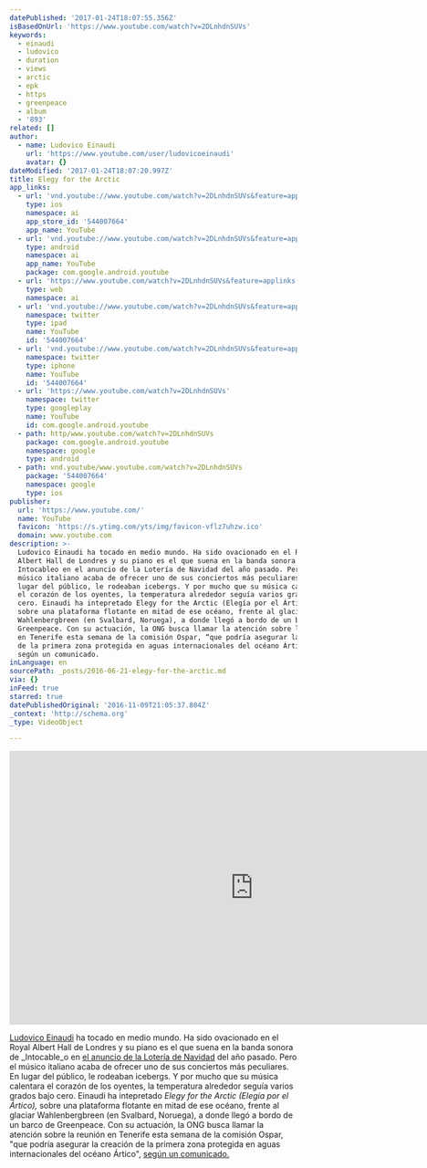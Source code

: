 ```yaml
---
datePublished: '2017-01-24T18:07:55.356Z'
isBasedOnUrl: 'https://www.youtube.com/watch?v=2DLnhdnSUVs'
keywords:
  - einaudi
  - ludovico
  - duration
  - views
  - arctic
  - epk
  - https
  - greenpeace
  - album
  - '893'
related: []
author:
  - name: Ludovico Einaudi
    url: 'https://www.youtube.com/user/ludovicoeinaudi'
    avatar: {}
dateModified: '2017-01-24T18:07:20.997Z'
title: Elegy for the Arctic
app_links:
  - url: 'vnd.youtube://www.youtube.com/watch?v=2DLnhdnSUVs&feature=applinks'
    type: ios
    namespace: ai
    app_store_id: '544007664'
    app_name: YouTube
  - url: 'vnd.youtube://www.youtube.com/watch?v=2DLnhdnSUVs&feature=applinks'
    type: android
    namespace: ai
    app_name: YouTube
    package: com.google.android.youtube
  - url: 'https://www.youtube.com/watch?v=2DLnhdnSUVs&feature=applinks'
    type: web
    namespace: ai
  - url: 'vnd.youtube://www.youtube.com/watch?v=2DLnhdnSUVs&feature=applinks'
    namespace: twitter
    type: ipad
    name: YouTube
    id: '544007664'
  - url: 'vnd.youtube://www.youtube.com/watch?v=2DLnhdnSUVs&feature=applinks'
    namespace: twitter
    type: iphone
    name: YouTube
    id: '544007664'
  - url: 'https://www.youtube.com/watch?v=2DLnhdnSUVs'
    namespace: twitter
    type: googleplay
    name: YouTube
    id: com.google.android.youtube
  - path: http/www.youtube.com/watch?v=2DLnhdnSUVs
    package: com.google.android.youtube
    namespace: google
    type: android
  - path: vnd.youtube/www.youtube.com/watch?v=2DLnhdnSUVs
    package: '544007664'
    namespace: google
    type: ios
publisher:
  url: 'https://www.youtube.com/'
  name: YouTube
  favicon: 'https://s.ytimg.com/yts/img/favicon-vflz7uhzw.ico'
  domain: www.youtube.com
description: >-
  Ludovico Einaudi ha tocado en medio mundo. Ha sido ovacionado en el Royal
  Albert Hall de Londres y su piano es el que suena en la banda sonora de
  Intocableo en el anuncio de la Lotería de Navidad del año pasado. Pero el
  músico italiano acaba de ofrecer uno de sus conciertos más peculiares. En
  lugar del público, le rodeaban icebergs. Y por mucho que su música calentara
  el corazón de los oyentes, la temperatura alrededor seguía varios grados bajo
  cero. Einaudi ha intepretado Elegy for the Arctic (Elegía por el Ártico),
  sobre una plataforma flotante en mitad de ese océano, frente al glaciar
  Wahlenbergbreen (en Svalbard, Noruega), a donde llegó a bordo de un barco de
  Greenpeace. Con su actuación, la ONG busca llamar la atención sobre la reunión
  en Tenerife esta semana de la comisión Ospar, “que podría asegurar la creación
  de la primera zona protegida en aguas internacionales del océano Ártico”,
  según un comunicado.
inLanguage: en
sourcePath: _posts/2016-06-21-elegy-for-the-arctic.md
via: {}
inFeed: true
starred: true
datePublishedOriginal: '2016-11-09T21:05:37.804Z'
_context: 'http://schema.org'
_type: VideoObject

---
```

<iframe src="https://cdn.embedly.com/widgets/media.html?src=https%3A%2F%2Fwww.youtube.com%2Fembed%2F2DLnhdnSUVs%3Ffeature%3Doembed&amp;url=http%3A%2F%2Fwww.youtube.com%2Fwatch%3Fv%3D2DLnhdnSUVs&amp;image=https%3A%2F%2Fi.ytimg.com%2Fvi%2F2DLnhdnSUVs%2Fhqdefault.jpg&amp;key=b7d04c9b404c499eba89ee7072e1c4f7&amp;type=text%2Fhtml&amp;schema=youtube" width="854" height="480" scrolling="no" frameborder="0" allowfullscreen="" style=""></iframe>

[Ludovico Einaudi][0] ha tocado en medio mundo. Ha sido ovacionado en el Royal Albert Hall de Londres y su piano es el que suena en la banda sonora de _Intocable_o en [el anuncio de la Lotería de Navidad][1] del año pasado. Pero el músico italiano acaba de ofrecer uno de sus conciertos más peculiares. En lugar del público, le rodeaban icebergs. Y por mucho que su música calentara el corazón de los oyentes, la temperatura alrededor seguía varios grados bajo cero. Einaudi ha intepretado _Elegy for the Arctic (Elegía por el Ártico),_ sobre una plataforma flotante en mitad de ese océano, frente al glaciar Wahlenbergbreen (en Svalbard, Noruega), a donde llegó a bordo de un barco de Greenpeace. Con su actuación, la ONG busca llamar la atención sobre la reunión en Tenerife esta semana de la comisión Ospar, "que podría asegurar la creación de la primera zona protegida en aguas internacionales del océano Ártico", [según un comunicado.][2]

[0]: http://elpais.com/tag/ludovico_einaudi/a
[1]: http://politica.elpais.com/politica/2015/11/16/actualidad/1447673908_999873.html
[2]: http://www.greenpeace.org/espana/es/news/2016/Junio/Greenpeace-organiza-un-concierto-historico-con-el-pianista-Ludovico-Einaudi-en-el-oceano-Artico-para-pedir-su-proteccion/